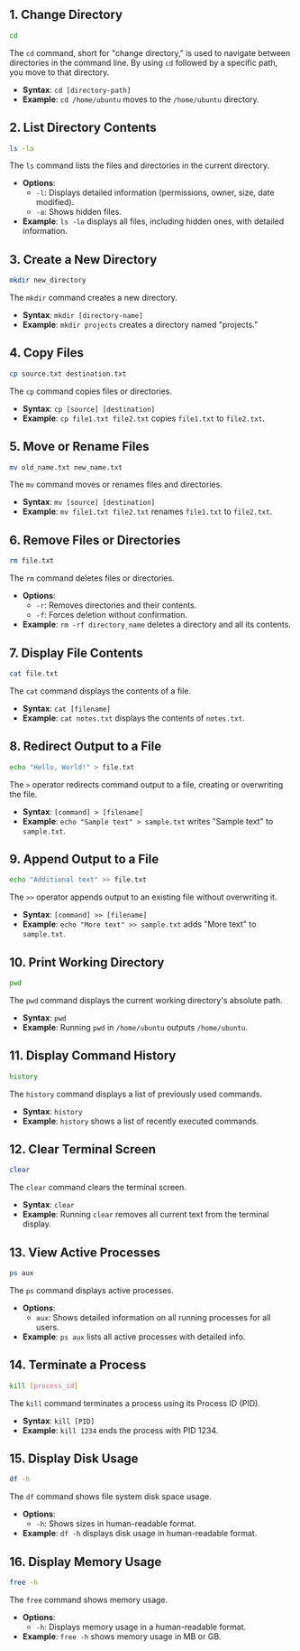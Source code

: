 ## 1. Change Directory

```bash
cd
```

The `cd` command, short for "change directory," is used to navigate between directories in the command line. By using `cd` followed by a specific path, you move to that directory.

- **Syntax**: `cd [directory-path]`
- **Example**: `cd /home/ubuntu` moves to the `/home/ubuntu` directory.

## 2. List Directory Contents

```bash
ls -la
```

The `ls` command lists the files and directories in the current directory.

- **Options**:
  - `-l`: Displays detailed information (permissions, owner, size, date modified).
  - `-a`: Shows hidden files.
- **Example**: `ls -la` displays all files, including hidden ones, with detailed information.

## 3. Create a New Directory

```bash
mkdir new_directory
```

The `mkdir` command creates a new directory.

- **Syntax**: `mkdir [directory-name]`
- **Example**: `mkdir projects` creates a directory named "projects."

## 4. Copy Files

```bash
cp source.txt destination.txt
```

The `cp` command copies files or directories.

- **Syntax**: `cp [source] [destination]`
- **Example**: `cp file1.txt file2.txt` copies `file1.txt` to `file2.txt`.

## 5. Move or Rename Files

```bash
mv old_name.txt new_name.txt
```

The `mv` command moves or renames files and directories.

- **Syntax**: `mv [source] [destination]`
- **Example**: `mv file1.txt file2.txt` renames `file1.txt` to `file2.txt`.

## 6. Remove Files or Directories

```bash
rm file.txt
```

The `rm` command deletes files or directories.

- **Options**:
  - `-r`: Removes directories and their contents.
  - `-f`: Forces deletion without confirmation.
- **Example**: `rm -rf directory_name` deletes a directory and all its contents.

## 7. Display File Contents

```bash
cat file.txt
```

The `cat` command displays the contents of a file.

- **Syntax**: `cat [filename]`
- **Example**: `cat notes.txt` displays the contents of `notes.txt`.

## 8. Redirect Output to a File

```bash
echo "Hello, World!" > file.txt
```

The `>` operator redirects command output to a file, creating or overwriting the file.

- **Syntax**: `[command] > [filename]`
- **Example**: `echo "Sample text" > sample.txt` writes "Sample text" to `sample.txt`.

## 9. Append Output to a File

```bash
echo "Additional text" >> file.txt
```

The `>>` operator appends output to an existing file without overwriting it.

- **Syntax**: `[command] >> [filename]`
- **Example**: `echo "More text" >> sample.txt` adds "More text" to `sample.txt`.

## 10. Print Working Directory

```bash
pwd
```

The `pwd` command displays the current working directory's absolute path.

- **Syntax**: `pwd`
- **Example**: Running `pwd` in `/home/ubuntu` outputs `/home/ubuntu`.

## 11. Display Command History

```bash
history
```

The `history` command displays a list of previously used commands.

- **Syntax**: `history`
- **Example**: `history` shows a list of recently executed commands.

## 12. Clear Terminal Screen

```bash
clear
```

The `clear` command clears the terminal screen.

- **Syntax**: `clear`
- **Example**: Running `clear` removes all current text from the terminal display.

## 13. View Active Processes

```bash
ps aux
```

The `ps` command displays active processes.

- **Options**:
  - `aux`: Shows detailed information on all running processes for all users.
- **Example**: `ps aux` lists all active processes with detailed info.

## 14. Terminate a Process

```bash
kill [process_id]
```

The `kill` command terminates a process using its Process ID (PID).

- **Syntax**: `kill [PID]`
- **Example**: `kill 1234` ends the process with PID 1234.

## 15. Display Disk Usage

```bash
df -h
```

The `df` command shows file system disk space usage.

- **Options**:
  - `-h`: Shows sizes in human-readable format.
- **Example**: `df -h` displays disk usage in human-readable format.

## 16. Display Memory Usage

```bash
free -h
```

The `free` command shows memory usage.

- **Options**:
  - `-h`: Displays memory usage in a human-readable format.
- **Example**: `free -h` shows memory usage in MB or GB.
